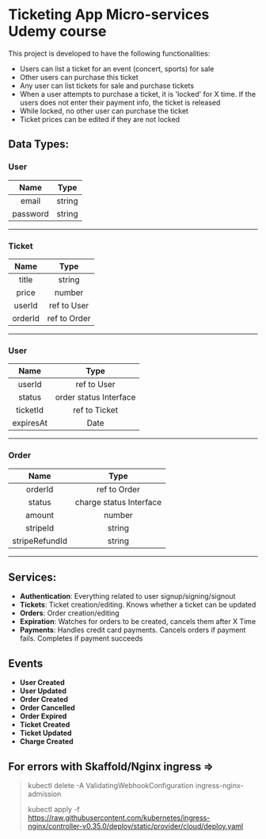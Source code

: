 # Ticketing App Micro-services Udemy course

This project is developed to have the following functionalities:

- Users can list a ticket for an event (concert, sports) for sale
- Other users can purchase this ticket
- Any user can list tickets for sale and purchase tickets
- When a user attempts to purchase a ticket, it is 'locked' for X time. If the users does not enter their payment info, the ticket is released
- While locked, no other user can purchase the ticket
- Ticket prices can be edited if they are not locked

## Data Types:

### User

|   Name   |  Type  |
| :------: | :----: |
|  email   | string |
| password | string |

---

### Ticket

|  Name   |     Type     |
| :-----: | :----------: |
|  title  |    string    |
|  price  |    number    |
| userId  | ref to User  |
| orderId | ref to Order |

---

### User

|   Name    |          Type          |
| :-------: | :--------------------: |
|  userId   |      ref to User       |
|  status   | order status Interface |
| ticketId  |     ref to Ticket      |
| expiresAt |          Date          |

---

### Order

|      Name      |          Type           |
| :------------: | :---------------------: |
|    orderId     |      ref to Order       |
|     status     | charge status Interface |
|     amount     |         number          |
|    stripeId    |         string          |
| stripeRefundId |         string          |

---

## Services:

- **Authentication**: Everything related to user signup/signing/signout
- **Tickets**: Ticket creation/editing. Knows whether a ticket can be updated
- **Orders**: Order creation/editing
- **Expiration**: Watches for orders to be created, cancels them after X Time
- **Payments**: Handles credit card payments. Cancels orders if payment fails. Completes if payment succeeds

## Events

- **User Created**
- **User Updated**
- **Order Created**
- **Order Cancelled**
- **Order Expired**
- **Ticket Created**
- **Ticket Updated**
- **Charge Created**


## For errors with Skaffold/Nginx ingress =>
> kubectl delete -A ValidatingWebhookConfiguration ingress-nginx-admission
>
> kubectl apply -f https://raw.githubusercontent.com/kubernetes/ingress-nginx/controller-v0.35.0/deploy/static/provider/cloud/deploy.yaml
